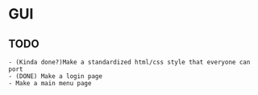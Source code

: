 # GUI

## TODO

    - (Kinda done?)Make a standardized html/css style that everyone can port
    - (DONE) Make a login page
    - Make a main menu page